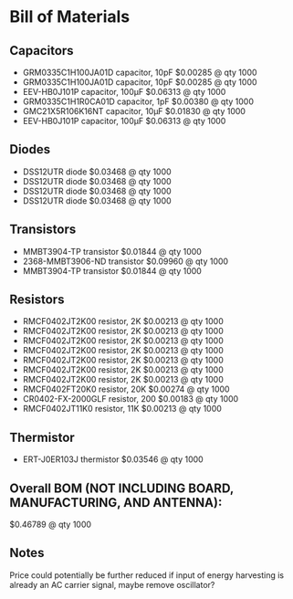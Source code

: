 # Bill of Materials

## Capacitors
- GRM0335C1H100JA01D capacitor, 10pF $0.00285 @ qty 1000
- GRM0335C1H100JA01D capacitor, 10pF $0.00285 @ qty 1000
- EEV-HB0J101P capacitor, 100µF $0.06313 @ qty 1000
- GRM0335C1H1R0CA01D capacitor, 1pF $0.00380 @ qty 1000
- GMC21X5R106K16NT capacitor, 10µF $0.01830 @ qty 1000
- EEV-HB0J101P capacitor, 100µF $0.06313 @ qty 1000

## Diodes
- DSS12UTR diode $0.03468 @ qty 1000
- DSS12UTR diode $0.03468 @ qty 1000
- DSS12UTR diode $0.03468 @ qty 1000
- DSS12UTR diode $0.03468 @ qty 1000

## Transistors
- MMBT3904-TP transistor $0.01844 @ qty 1000
- 2368-MMBT3906-ND transistor $0.09960 @ qty 1000
- MMBT3904-TP transistor $0.01844 @ qty 1000

## Resistors
- RMCF0402JT2K00 resistor, 2K $0.00213 @ qty 1000
- RMCF0402JT2K00 resistor, 2K $0.00213 @ qty 1000
- RMCF0402JT2K00 resistor, 2K $0.00213 @ qty 1000
- RMCF0402JT2K00 resistor, 2K $0.00213 @ qty 1000
- RMCF0402JT2K00 resistor, 2K $0.00213 @ qty 1000
- RMCF0402JT2K00 resistor, 2K $0.00213 @ qty 1000
- RMCF0402JT2K00 resistor, 2K $0.00213 @ qty 1000
- RMCF0402FT20K0 resistor, 20K $0.00274 @ qty 1000
- CR0402-FX-2000GLF resistor, 200 $0.00183 @ qty 1000
- RMCF0402JT11K0 resistor, 11K $0.00213 @ qty 1000

## Thermistor
- ERT-J0ER103J thermistor $0.03546 @ qty 1000

## Overall BOM (NOT INCLUDING BOARD, MANUFACTURING, AND ANTENNA):
$0.46789 @ qty 1000

## Notes
Price could potentially be further reduced if input of energy harvesting is already an AC carrier signal, maybe remove oscillator?